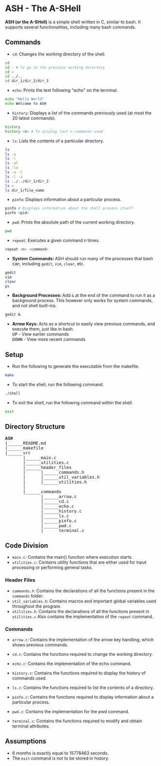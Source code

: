 # ASH - The A-SHell

<b>ASH (or the A-SHell)</b> is a simple shell written in C, similar to bash. It supports several functionalities, including many bash commands.

## Commands

* `cd`: Changes the working directory of the shell.
```bash
cd
cd - # To go to the previous working directory
cd ~
cd ../..
cd dir_1/dir_2/dir_3
```

* `echo`: Prints the text following "echo" on the terminal.
```bash
echo "Hello World"
echo Welcome to ASH
```

* `history`: Displays a list of the commands previously used (at most the 20 latest commands).
```bash
history
history <n> # To display last n commands used
```

* `ls`: Lists the contents of a particular directory.
```bash
ls
ls -a
ls -l
ls -al
ls -la
ls -a -l
ls -l -a
ls ../../dir_1/dir_2
ls ~
ls dir_1/file_name
```

* `pinfo`: Displays information about a particular process.
```bash
pinfo # Displays information about the shell process itself
pinfo <pid>
```

* `pwd`: Prints the absolute path of the current working directory.
```bash
pwd
```

* `repeat`: Executes a given command n times.
```bash
repeat <n> <command>
```

* <b>System Commands: </b>ASH should run many of the processes that bash can, including `gedit`, `vim`, `clear`, etc.
```bash
gedit
vim
clear
ps
```

* <b>Background Processes: </b>Add `&` at the end of the command to run it as a background process. This however only works for system commands, and not shell built-ins.
```bash
gedit &
```

* <b>Arrow Keys: </b>Acts as a shortcut to easily view previous commands, and execute them, just like in bash.<br>
<kbd>UP</kbd> - View earlier commands<br>
<kbd>DOWN</kbd> - View more recent commands

## Setup

* Run the following to generate the executable from the makefile.
```bash
make
```
* To start the shell, run the following command.
```bash
./shell
```

* To exit the shell, run the following command within the shell.
```bash
exit
```

## Directory Structure

<pre>
<b>ASH</b>
|______README.md
|______makefile
|______src
       |______main.c
       |______utilities.c
       |______header_files
       |      |______commands.h
       |      |______util_variables.h
       |      |______utilities.h
       |
       |______commands
              |______arrow.c
              |______cd.c
              |______echo.c
              |______history.c
              |______ls.c
              |______pinfo.c
              |______pwd.c
              |______terminal.c
</pre>

## Code Division

* `main.c`: Contains the main() function where execution starts.
* `utilities.c`: Contains utility functions that are either used for input processing or performing general tasks.

### Header Files

* `commands.h`: Contains the declarations of all the functions present in the `commands` folder.
* `util_variables.h`: Contains macros and important global variables used throughout the program.
* `utilities.h`: Contains the declarations of all the functions present in `utilities.c` Also contains the implementation of the `repeat` command.

### Commands

* `arrow.c`: Contains the implementation of the arrow key handling, which shows previous commands.

* `cd.c`: Contains the functions required to change the working directory.

* `echo.c`: Contains the implementation of the echo command.

* `history.c`: Contains the functions required to display the history of commands used.

* `ls.c`: Contains the functions required to list the contents of a directory.

* `pinfo.c`: Contains the functions required to display information about a particular process.

* `pwd.c`: Contains the implementation for the pwd command.

* `terminal.c`: Contains the functions required to modify and obtain terminal attributes.

## Assumptions

* 6 months is exactly equal to 15778463 seconds.
* The `exit` command is not to be stored in history.
